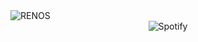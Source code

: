 <div align="justify">
<picture>
    <source media="(prefers-color-scheme: dark)" srcset="https://i.ibb.co/7by1vLd/output-gif.gif">
    <source media="(prefers-color-scheme: light)" srcset="https://i.ibb.co/7by1vLd/output-gif.gif">
    <img alt="RENOS" src="https://i.ibb.co/7by1vLd/output-gif.gif">
</picture>
<div align="center">
    <img src="https://spotify-recently-played-readme.vercel.app/api?user=31d6d6zerc5ct6kck32na2ozsqf4&unique=1&width=400" alt="Spotify" />
</div>
</div>

<!-- Image deletion URL: https://ibb.co/LvpZSHX/f9335a5020f0402d33d36e3367e14d89 -->